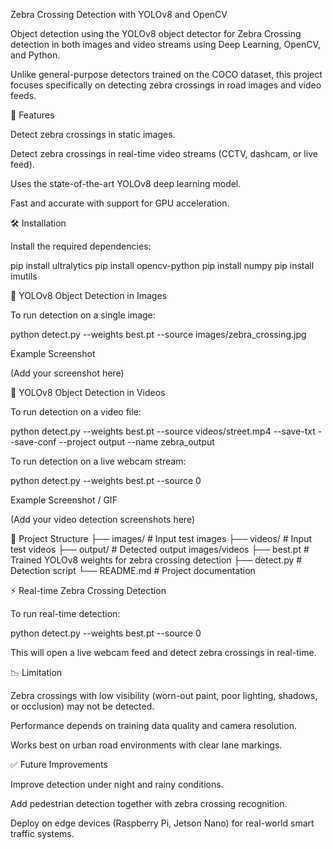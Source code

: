 Zebra Crossing Detection with YOLOv8 and OpenCV

Object detection using the YOLOv8 object detector for Zebra Crossing detection in both images and video streams using Deep Learning, OpenCV, and Python.

Unlike general-purpose detectors trained on the COCO dataset, this project focuses specifically on detecting zebra crossings in road images and video feeds.

🚦 Features

Detect zebra crossings in static images.

Detect zebra crossings in real-time video streams (CCTV, dashcam, or live feed).

Uses the state-of-the-art YOLOv8 deep learning model.

Fast and accurate with support for GPU acceleration.

🛠 Installation

Install the required dependencies:

pip install ultralytics
pip install opencv-python
pip install numpy
pip install imutils

📸 YOLOv8 Object Detection in Images

To run detection on a single image:

python detect.py --weights best.pt --source images/zebra_crossing.jpg

Example Screenshot

(Add your screenshot here)

🎥 YOLOv8 Object Detection in Videos

To run detection on a video file:

python detect.py --weights best.pt --source videos/street.mp4 --save-txt --save-conf --project output --name zebra_output


To run detection on a live webcam stream:

python detect.py --weights best.pt --source 0

Example Screenshot / GIF

(Add your video detection screenshots here)

📂 Project Structure
├── images/                  # Input test images
├── videos/                  # Input test videos
├── output/                  # Detected output images/videos
├── best.pt                  # Trained YOLOv8 weights for zebra crossing detection
├── detect.py                # Detection script
└── README.md                # Project documentation

⚡ Real-time Zebra Crossing Detection

To run real-time detection:

python detect.py --weights best.pt --source 0


This will open a live webcam feed and detect zebra crossings in real-time.

📉 Limitation

Zebra crossings with low visibility (worn-out paint, poor lighting, shadows, or occlusion) may not be detected.

Performance depends on training data quality and camera resolution.

Works best on urban road environments with clear lane markings.

✅ Future Improvements

Improve detection under night and rainy conditions.

Add pedestrian detection together with zebra crossing recognition.

Deploy on edge devices (Raspberry Pi, Jetson Nano) for real-world smart traffic systems.
